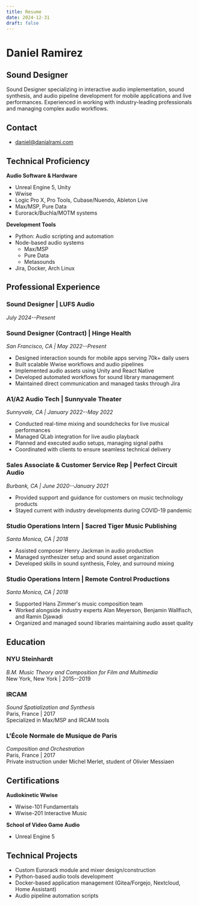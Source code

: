 ```yaml
---
title: Resume
date: 2024-12-31
draft: false
---
```


# Daniel Ramirez
## Sound Designer

Sound Designer specializing in interactive audio implementation, sound synthesis, and audio pipeline development for mobile applications and live performances. Experienced in working with industry-leading professionals and managing complex audio workflows.

## Contact
- daniel@danialrami.com

## Technical Proficiency

**Audio Software & Hardware**
- Unreal Engine 5, Unity
- Wwise
- Logic Pro X, Pro Tools, Cubase/Nuendo, Ableton Live
- Max/MSP, Pure Data
- Eurorack/Buchla/MOTM systems

**Development Tools**
- Python: Audio scripting and automation
- Node-based audio systems
	- Max/MSP
	- Pure Data
	- Metasounds
- Jira, Docker, Arch Linux

## Professional Experience

### Sound Designer | LUFS Audio
*July 2024--Present*

### Sound Designer (Contract) | Hinge Health
*San Francisco, CA | May 2022--Present*

- Designed interaction sounds for mobile apps serving 70k+ daily users
- Built scalable Wwise workflows and audio pipelines
- Implemented audio assets using Unity and React Native
- Developed automated workflows for sound library management
- Maintained direct communication and managed tasks through Jira

### A1/A2 Audio Tech | Sunnyvale Theater
*Sunnyvale, CA | January 2022--May 2022*

- Conducted real-time mixing and soundchecks for live musical performances
- Managed QLab integration for live audio playback
- Planned and executed audio setups, managing signal paths
- Coordinated with clients to ensure seamless technical delivery

### Sales Associate & Customer Service Rep | Perfect Circuit Audio
*Burbank, CA | June 2020--January 2021*

- Provided support and guidance for customers on music technology products
- Stayed current with industry developments during COVID-19 pandemic

### Studio Operations Intern | Sacred Tiger Music Publishing
*Santa Monica, CA | 2018*

- Assisted composer Henry Jackman in audio production
- Managed synthesizer setup and sound asset organization
- Developed skills in sound synthesis, Foley, and surround mixing

### Studio Operations Intern | Remote Control Productions
*Santa Monica, CA | 2018*

- Supported Hans Zimmer's music composition team
- Worked alongside industry experts Alan Meyerson, Benjamin Wallfisch, and Ramin Djawadi
- Organized and managed sound libraries maintaining audio asset quality

## Education

### NYU Steinhardt
*B.M. Music Theory and Composition for Film and Multimedia*  
New York, New York | 2015--2019

### IRCAM
*Sound Spatialization and Synthesis*  
Paris, France | 2017  
Specialized in Max/MSP and IRCAM tools

### L'École Normale de Musique de Paris
*Composition and Orchestration*  
Paris, France | 2017  
Private instruction under Michel Merlet, student of Olivier Messiaen

## Certifications

**Audiokinetic Wwise**
- Wwise-101 Fundamentals
- Wwise-201 Interactive Music

**School of Video Game Audio**
- Unreal Engine 5

## Technical Projects
- Custom Eurorack module and mixer design/construction
- Python-based audio tools development
- Docker-based application management (Gitea/Forgejo, Nextcloud, Home Assistant)
- Audio pipeline automation scripts
